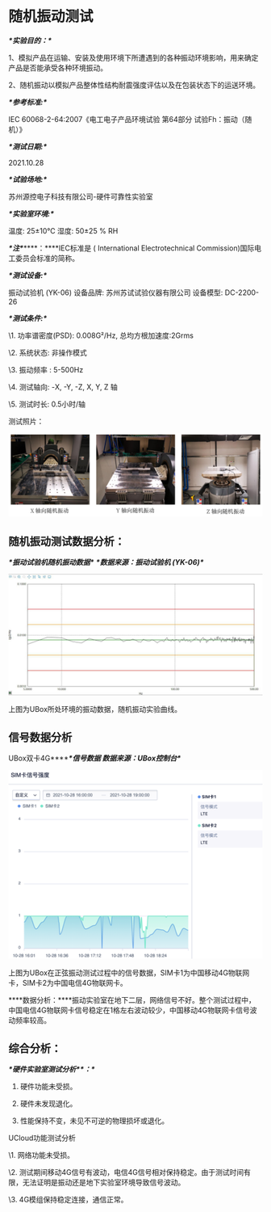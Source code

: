 # 随机振动测试

***\*实验目的：\****

1、模拟产品在运输、安装及使用环境下所遭遇到的各种振动环境影响，用来确定产品是否能承受各种环境振动。

2、随机振动以模拟产品整体性结构耐震强度评估以及在包装状态下的运送环境。

***\*参考标准:\**** 

 IEC 60068-2-64:2007《电工电子产品环境试验 第64部分 试验Fh：振动（随机）》

***\*测试日期:\**** 

 2021.10.28

***\*试验场地:\**** 

苏州源控电子科技有限公司-硬件可靠性实验室

***\*实验室环境:\****

温度: 25±10℃   湿度: 50±25 % RH

  

***\*注\*******\*：\****IEC标准是 ( International Electrotechnical Commission)国际电工委员会标准的简称。

***\*测试设备:\****

振动试验机 (YK-06)  设备品牌: 苏州苏试试验仪器有限公司 设备模型: DC-2200-26

***\*测试条件:\****

\1. 功率谱密度(PSD): 0.008G²/Hz, 总均方根加速度:2Grms 

\2. 系统状态: 非操作模式 

\3. 振动频率 : 5-500Hz 

\4. 测试轴向: -X, -Y, -Z, X, Y, Z 轴

\5. 测试时长: 0.5小时/轴

 

测试照片：

![low1](../images/random1.png)

## 随机振动测试数据分析：

***\*振动试验机随机振动数据\**** ***\*数据来源：振动试验机 (YK-06)\****

![low1](../images/random2.png)

上图为UBox所处环境的振动数据，随机振动实验曲线。

## 信号数据分析

UBox双卡4G\*******\*信号数据  数据来源：UBox控制台\****

![low1](../images/random3.png)

上图为UBox在正弦振动测试过程中的信号数据，SIM卡1为中国移动4G物联网卡，SIM卡2为中国电信4G物联网卡。

 

***\*数据分析：\****振动实验室在地下二层，网络信号不好。整个测试过程中，中国电信4G物联网卡信号稳定在1格左右波动较少，中国移动4G物联网卡信号波动频率较高。

## 综合分析：

***\*硬件实验室测试分析\*******\*：\****

1. 硬件功能未受损。

2. 硬件未发现退化。

3. 性能保持不变，未见不可逆的物理损坏或退化。

 

UCloud功能测试分析

\1. 网络功能未受损。

\2. 测试期间移动4G信号有波动，电信4G信号相对保持稳定。由于测试时间有限，无法证明是振动还是地下实验室环境导致信号波动。

\3. 4G模组保持稳定连接，通信正常。